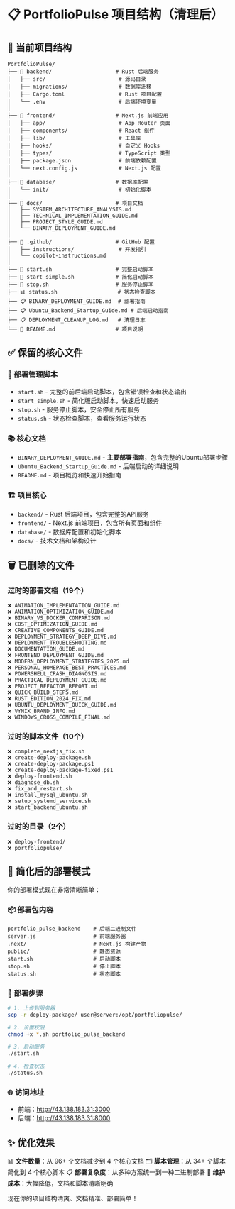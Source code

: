 # 📋 PortfolioPulse 项目结构（清理后）

## 🎯 当前项目结构

```
PortfolioPulse/
├── 📁 backend/                    # Rust 后端服务
│   ├── src/                       # 源码目录
│   ├── migrations/                # 数据库迁移
│   ├── Cargo.toml                 # Rust 项目配置
│   └── .env                       # 后端环境变量
│
├── 📁 frontend/                   # Next.js 前端应用
│   ├── app/                       # App Router 页面
│   ├── components/                # React 组件
│   ├── lib/                       # 工具库
│   ├── hooks/                     # 自定义 Hooks
│   ├── types/                     # TypeScript 类型
│   ├── package.json               # 前端依赖配置
│   └── next.config.js             # Next.js 配置
│
├── 📁 database/                   # 数据库配置
│   └── init/                      # 初始化脚本
│
├── 📁 docs/                       # 项目文档
│   ├── SYSTEM_ARCHITECTURE_ANALYSIS.md
│   ├── TECHNICAL_IMPLEMENTATION_GUIDE.md
│   ├── PROJECT_STYLE_GUIDE.md
│   └── BINARY_DEPLOYMENT_GUIDE.md
│
├── 📁 .github/                    # GitHub 配置
│   ├── instructions/              # 开发指引
│   └── copilot-instructions.md
│
├── 🚀 start.sh                    # 完整启动脚本
├── 🚀 start_simple.sh             # 简化启动脚本
├── 🛑 stop.sh                     # 服务停止脚本
├── 📊 status.sh                   # 状态检查脚本
├── 📋 BINARY_DEPLOYMENT_GUIDE.md  # 部署指南
├── 📋 Ubuntu_Backend_Startup_Guide.md # 后端启动指南
├── 📋 DEPLOYMENT_CLEANUP_LOG.md   # 清理日志
└── 📄 README.md                   # 项目说明
```

## ✅ 保留的核心文件

### 🚀 部署管理脚本
- `start.sh` - 完整的前后端启动脚本，包含错误检查和状态输出
- `start_simple.sh` - 简化版启动脚本，快速启动服务
- `stop.sh` - 服务停止脚本，安全停止所有服务
- `status.sh` - 状态检查脚本，查看服务运行状态

### 📚 核心文档
- `BINARY_DEPLOYMENT_GUIDE.md` - **主要部署指南**，包含完整的Ubuntu部署步骤
- `Ubuntu_Backend_Startup_Guide.md` - 后端启动的详细说明
- `README.md` - 项目概览和快速开始指南

### 🏗️ 项目核心
- `backend/` - Rust 后端项目，包含完整的API服务
- `frontend/` - Next.js 前端项目，包含所有页面和组件
- `database/` - 数据库配置和初始化脚本
- `docs/` - 技术文档和架构设计

## 🗑️ 已删除的文件

### 过时的部署文档（19个）
```
❌ ANIMATION_IMPLEMENTATION_GUIDE.md
❌ ANIMATION_OPTIMIZATION_GUIDE.md
❌ BINARY_VS_DOCKER_COMPARISON.md
❌ COST_OPTIMIZATION_GUIDE.md
❌ CREATIVE_COMPONENTS_GUIDE.md
❌ DEPLOYMENT_STRATEGY_DEEP_DIVE.md
❌ DEPLOYMENT_TROUBLESHOOTING.md
❌ DOCUMENTATION_GUIDE.md
❌ FRONTEND_DEPLOYMENT_GUIDE.md
❌ MODERN_DEPLOYMENT_STRATEGIES_2025.md
❌ PERSONAL_HOMEPAGE_BEST_PRACTICES.md
❌ POWERSHELL_CRASH_DIAGNOSIS.md
❌ PRACTICAL_DEPLOYMENT_GUIDE.md
❌ PROJECT_REFACTOR_REPORT.md
❌ QUICK_BUILD_STEPS.md
❌ RUST_EDITION_2024_FIX.md
❌ UBUNTU_DEPLOYMENT_QUICK_GUIDE.md
❌ VYNIX_BRAND_INFO.md
❌ WINDOWS_CROSS_COMPILE_FINAL.md
```

### 过时的脚本文件（10个）
```
❌ complete_nextjs_fix.sh
❌ create-deploy-package.sh
❌ create-deploy-package.ps1
❌ create-deploy-package-fixed.ps1
❌ deploy-frontend.sh
❌ diagnose_db.sh
❌ fix_and_restart.sh
❌ install_mysql_ubuntu.sh
❌ setup_systemd_service.sh
❌ start_backend_ubuntu.sh
```

### 过时的目录（2个）
```
❌ deploy-frontend/
❌ portfoliopulse/
```

## 🎯 简化后的部署模式

你的部署模式现在非常清晰简单：

### 📦 部署包内容
```
portfolio_pulse_backend    # 后端二进制文件
server.js                  # 前端服务器
.next/                     # Next.js 构建产物
public/                    # 静态资源
start.sh                   # 启动脚本
stop.sh                    # 停止脚本
status.sh                  # 状态脚本
```

### 🚀 部署步骤
```bash
# 1. 上传到服务器
scp -r deploy-package/ user@server:/opt/portfoliopulse/

# 2. 设置权限
chmod +x *.sh portfolio_pulse_backend

# 3. 启动服务
./start.sh

# 4. 检查状态
./status.sh
```

### 🌐 访问地址
- 前端：http://43.138.183.31:3000
- 后端：http://43.138.183.31:8000

## ✨ 优化效果

📊 **文件数量**：从 96+ 个文档减少到 4 个核心文档
🗂️ **脚本管理**：从 34+ 个脚本简化到 4 个核心脚本
📋 **部署复杂度**：从多种方案统一到一种二进制部署
🎯 **维护成本**：大幅降低，文档和脚本清晰明确

现在你的项目结构清爽、文档精准、部署简单！
